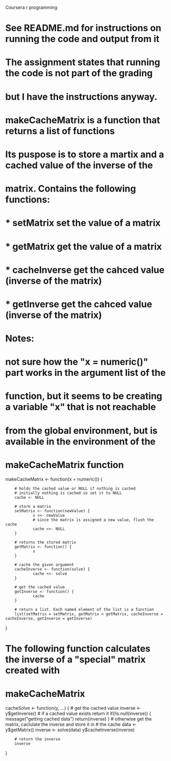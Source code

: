 Coursera r programming
# See README.md for instructions on running the code and output from it
# The assignment states that running the code is not part of the grading 
# but I have the instructions anyway.

# makeCacheMatrix is a function that returns a list of functions
# Its puspose is to store a martix and a cached value of the inverse of the 
# matrix. Contains the following functions:
# * setMatrix      set the value of a matrix
# * getMatrix      get the value of a matrix
# * cacheInverse   get the cahced value (inverse of the matrix)
# * getInverse     get the cahced value (inverse of the matrix)
#
# Notes:
# not sure how the "x = numeric()" part works in the argument list of the 
# function, but it seems to be creating a variable "x" that is not reachable 
# from the global environment, but is available in the environment of the 
# makeCacheMatrix function
makeCacheMatrix <- function(x = numeric()) {
        
        # holds the cached value or NULL if nothing is cached
        # initially nothing is cached so set it to NULL
        cache <- NULL
        
        # store a matrix
        setMatrix <- function(newValue) {
                x <<- newValue
                # since the matrix is assigned a new value, flush the cache
                cache <<- NULL
        }

        # returns the stored matrix
        getMatrix <- function() {
                x
        }

        # cache the given argument 
        cacheInverse <- function(solve) {
                cache <<- solve
        }

        # get the cached value
        getInverse <- function() {
                cache
        }
        
        # return a list. Each named element of the list is a function
        list(setMatrix = setMatrix, getMatrix = getMatrix, cacheInverse = cacheInverse, getInverse = getInverse)
}


# The following function calculates the inverse of a "special" matrix created with 
# makeCacheMatrix
cacheSolve <- function(y, ...) {
        # get the cached value
        inverse <- y$getInverse()
        # if a cached value exists return it
        if(!is.null(inverse)) {
                message("getting cached data")
                return(inverse)
        }
        # otherwise get the matrix, caclulate the inverse and store it in
        # the cache
        data <- y$getMatrix()
        inverse <- solve(data)
        y$cacheInverse(inverse)
        
        # return the inverse
        inverse
}

